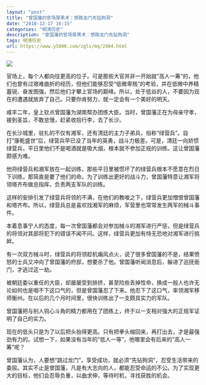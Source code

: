 ```yaml
---
layout: "post"
title: "曾国藩的官场厚黑术：想跳龙门先钻狗洞"
date: "2018-12-17 16:15"
categories: "明清历史"
description: "曾国藩的官场厚黑术：想跳龙门先钻狗洞"
tags: 明清历史
url: https://www.y5000.com/zgls/mq/2904.html
---
```






![](https://img.y5000.com/uploads/allimg/160717/4-160GF12250427.jpg)

官场上，每个人都向往更高的位子。可是那些大官并非一开始就“高人一筹”的，他们也曾有过艰难曲折的经历，但他们能够忍受“低微卑贱”的考验，并在低微中养精蓄锐、奋发图强，然后他们才攀上官场的巅峰。所以，处于低谷的人，不要因为现在的遭遇就放弃了自己。只要你肯努力，就一定会有一个美好的明天。

咸丰二年，皇上钦点曾国藩为湖南帮办团练大臣。当时，曾国藩正在为母亲守孝，接到圣旨，不敢怠慢，赶紧收拾行李，去了长沙。

在长沙城里，驻扎的不仅有湘军，还有清廷的主力子弟兵，俗称“绿营兵”。自打“康乾盛世”后，绿营兵早已没了当年的英勇，战斗力极差。可是，清廷一向娇惯绿营兵，平日里他们不是喝酒就是吸大烟，根本就不参加正规的训练。这让曾国藩颇感为难。

他将绿营兵和湘军放在一起训练，那些平日里被惯坏了的绿营兵根本不愿意在烈日下训练，那简直是要了他们的命。为了训练出更好的战斗力，曾国藩特意让湘军将领塔齐布做总指挥，负责两支军队的训练。

这样的安排引发了绿营兵将领的不满，在他们的教唆之下，绿营兵更加憎恨曾国藩和塔齐布。所以，绿营兵总是喜欢找湘军的麻烦，军营里也常常发生两军的械斗事件。

本着息事宁人的态度，每一次曾国藩都会对参加械斗的湘军进行严惩，但是绿营兵的将领对其部将犯下的错误不闻不问。这样，绿营兵更加有恃无恐地对湘军进行挑衅。

有一次双方械斗时，绿营兵的将领趁机煽风点火，说了很多曾国藩的不是，结果愤怒的士兵又冲向了曾国藩的府邸，想要杀了他。曾国藩听闻消息后，躲进了巡抚衙门，才逃过这一劫。

被朝廷委以重任的大臣，却屡屡受到排挤，甚至险些丢掉性命，换成一般人也许无论如何也是咽不下这口气的，但是曾国藩忍了下来。他忍下了这口气，率领湘军移师衡州。在以后的几个月时间里，很快训练出了一支颇具实力的军队。

曾国藩把与别人钩心斗角的精力都用在了团练上，终于以一支相对强大的正规军证明了自己的实力。

现在的低头只是为了以后把头抬得更高。只有把拳头缩回来，再打出去，才是最强劲有力的。试想一下，如果没有当年的“低人一等”，他哪里会有后来的“高人一筹”呢？

曾国藩认为，人要想“跳过龙门”，享受成功，就必须“先钻狗洞”，忍受生活带来的委屈。其实不止是曾国藩，凡是有大志向的人，都能忍受命运的不公。为了实现更大的目标，他们会忍辱负重，以曲求伸，等待时机，寻找获胜的机会。

